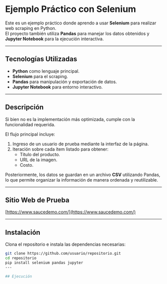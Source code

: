 # Ejemplo Práctico con Selenium

Este es un ejemplo práctico donde aprendo a usar **Selenium** para realizar web scraping en Python.  
El proyecto también utiliza **Pandas** para manejar los datos obtenidos y **Jupyter Notebook** para la ejecución interactiva.

---

## Tecnologías Utilizadas
- **Python** como lenguaje principal.
- **Selenium** para el scraping.
- **Pandas** para manipulación y exportación de datos.
- **Jupyter Notebook** para entorno interactivo.

---

## Descripción
Si bien no es la implementación más optimizada, cumple con la funcionalidad requerida.

El flujo principal incluye:
1. Ingreso de un usuario de prueba mediante la interfaz de la página.
2. Iteración sobre cada ítem listado para obtener:
   - Título del producto.
   - URL de la imagen.
   - Costo.

Posteriormente, los datos se guardan en un archivo **CSV** utilizando Pandas, lo que permite organizar la información de manera ordenada y reutilizable.

---

## Sitio Web de Prueba
[https://www.saucedemo.com/](https://www.saucedemo.com/)

---

## Instalación
Clona el repositorio e instala las dependencias necesarias:

```bash
git clone https://github.com/usuario/repositorio.git
cd repositorio
pip install selenium pandas jupyter
---

## Ejecución
